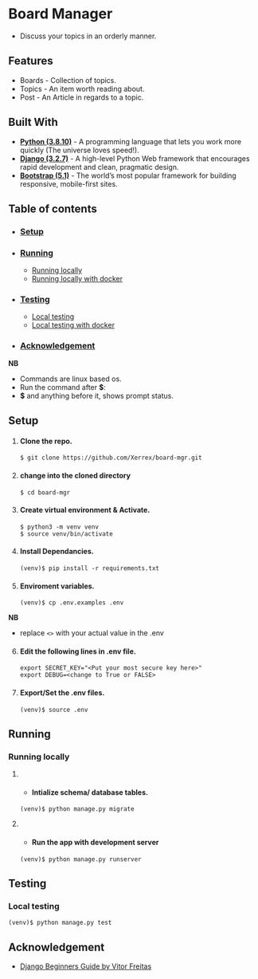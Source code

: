 # Board Manager
* Discuss your topics in an orderly manner.

## Features
* Boards - Collection of topics.
* Topics - An item worth reading about.
* Post - An Article in regards to a topic.

## Built With
* **[Python (3.8.10)](https://www.python.org/downloads/)** - A programming language that lets you work more quickly (The universe loves speed!).
* **[Django (3.2.7)](https://www.djangoproject.com/)** -  A high-level Python Web framework that encourages rapid development and clean, pragmatic design.
* **[Bootstrap (5.1)](https://getbootstrap.com)** - The world’s most popular framework for building responsive, mobile-first sites.

## Table of contents

* ### [Setup](#setup)
* ### [Running](#running)
    * [Running locally](#running-locally)
    * [Running locally with docker](#running-locally-with-docker)
* ### [Testing](#testing)
    * [Local testing](#local-testing)
    * [Local testing with docker](#local-testing-with-docker)
* ### [Acknowledgement](#acknowledgement)


**NB** 
* Commands are linux based os.
* Run the command after **$**:
* **$** and anything before it, shows prompt status.

## Setup

1. #### **Clone the repo.**
    ```
    $ git clone https://github.com/Xerrex/board-mgr.git
    ```
2. #### change into the cloned directory
    ```
    $ cd board-mgr
    ```
3. #### **Create virtual environment & Activate.**
    ```
    $ python3 -m venv venv
    $ source venv/bin/activate
    ```
4. #### **Install Dependancies.**
    ```
    (venv)$ pip install -r requirements.txt
    ```
5. #### **Enviroment variables.**
    ```
    (venv)$ cp .env.examples .env
    ```
**NB**
* replace `<>` with your actual value in the .env

6. #### **Edit the following lines in .env file.**
    ```
    export SECRET_KEY="<Put your most secure key here>"
    export DEBUG=<change to True or FALSE>
    ```
7. #### **Export/Set the .env files.**
    ```
    (venv)$ source .env
    ```

## Running
### Running locally
1. * #### **Intialize schema/ database tables.**
    ```
    (venv)$ python manage.py migrate
    ``` 
2. * #### **Run the app with development server**
    ```
    (venv)$ python manage.py runserver
    ```

## Testing
### Local testing
```
(venv)$ python manage.py test
```

## Acknowledgement
* [Django Beginners Guide by Vitor Freitas](https://simpleisbetterthancomplex.com/series/beginners-guide/1.11/)